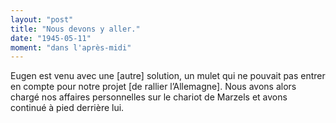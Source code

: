 ```yaml
---
layout: "post"
title: "Nous devons y aller."
date: "1945-05-11"
moment: "dans l'après-midi"
---
```


Eugen est venu avec une [autre] solution, un mulet qui ne pouvait pas entrer en compte pour notre projet [de rallier l’Allemagne]. Nous avons alors chargé nos affaires personnelles sur le chariot de Marzels et avons continué à pied derrière lui.


<div class="histoire"></div>

<div class="commentaire"></div>